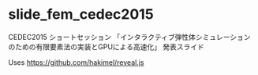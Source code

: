 # slide_fem_cedec2015
CEDEC2015 ショートセッション 「インタラクティブ弾性体シミュレーションのための有限要素法の実装とGPUによる高速化」 発表スライド

Uses https://github.com/hakimel/reveal.js